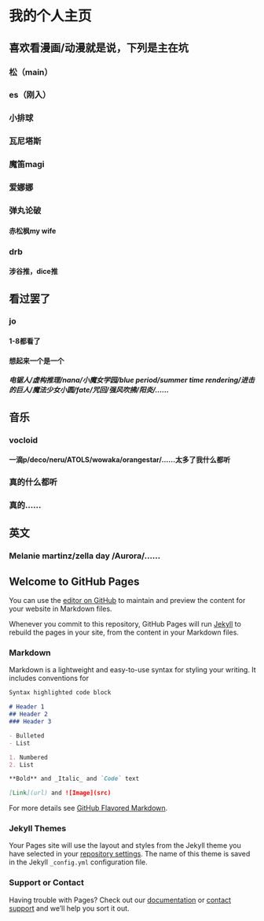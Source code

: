 # 我的个人主页
## 喜欢看漫画/动漫就是说，下列是主在坑
### 松（main）
### es（刚入）
### 小排球
### 瓦尼塔斯
### 魔笛magi
### 爱娜娜
### 弹丸论破
#### 赤松枫my wife
### drb
#### 涉谷推，dice推
## 看过罢了
### jo
#### 1-8都看了
#### 想起来一个是一个
##### 电锯人/虚构推理/nana/小魔女学园/blue period/summer time rendering/进击的巨人/魔法少女小圆/fate/咒回/强风吹拂/阳炎/……
## 音乐
### vocloid
#### 一滴p/deco/neru/ATOLS/wowaka/orangestar/……太多了我什么都听
### 真的什么都听
### 真的……
## 英文
### Melanie martinz/zella day /Aurora/……











## Welcome to GitHub Pages

You can use the [editor on GitHub](https://github.com/matsuismylife/matsuismylife.github.io/edit/main/index.md) to maintain and preview the content for your website in Markdown files.

Whenever you commit to this repository, GitHub Pages will run [Jekyll](https://jekyllrb.com/) to rebuild the pages in your site, from the content in your Markdown files.

### Markdown

Markdown is a lightweight and easy-to-use syntax for styling your writing. It includes conventions for

```markdown
Syntax highlighted code block

# Header 1
## Header 2
### Header 3

- Bulleted
- List

1. Numbered
2. List

**Bold** and _Italic_ and `Code` text

[Link](url) and ![Image](src)
```

For more details see [GitHub Flavored Markdown](https://guides.github.com/features/mastering-markdown/).

### Jekyll Themes

Your Pages site will use the layout and styles from the Jekyll theme you have selected in your [repository settings](https://github.com/matsuismylife/matsuismylife.github.io/settings/pages). The name of this theme is saved in the Jekyll `_config.yml` configuration file.

### Support or Contact

Having trouble with Pages? Check out our [documentation](https://docs.github.com/categories/github-pages-basics/) or [contact support](https://support.github.com/contact) and we’ll help you sort it out.


